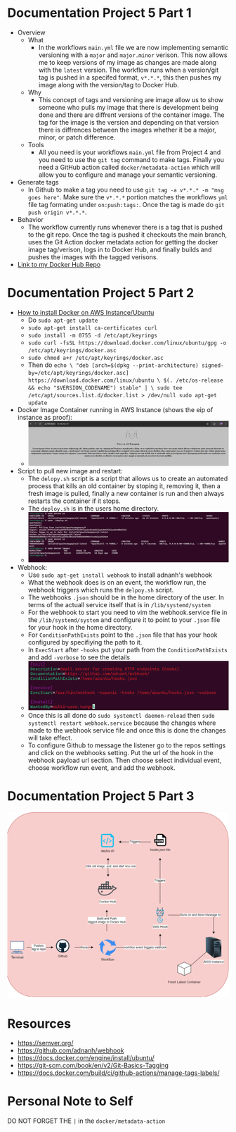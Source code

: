 # Documentation Project 5 Part 1
  - Overview
    - What
      - In the workflows `main.yml` file we are now implementing semantic versioning with a `major` and `major.minor` verison. This now allows me to keep versions of my image as changes are made along with the `latest` version. The workflow runs when a version/git tag is pushed in a specifed format, `v*.*.*`, this then pushes my image along with the version/tag to Docker Hub.
    - Why
      - This concept of tags and versioning are image allow us to show someone who pulls my image that there is development being done and there are diffrent versions of the container image. The tag for the image is the version and depending on that version there is diffrences between the images whether it be a major, minor, or patch difference.
    - Tools
      - All you need is your workflows `main.yml` file from Project 4 and you need to use the `git tag` command to make tags. Finally you need a GitHub action called `docker/metadata-action` which will allow you to configure and manage your semantic versioning.
  - Generate tags
    - In Github to make a tag you need to use `git tag -a v*.*.* -m "msg goes here"`. Make sure the `v*.*.*` portion matches the workflows `yml` file tag formating under `on:push:tags:`. Once the tag is made do `git push origin v*.*.*`.
  - Behavior
    - The workflow currently runs whenever there is a tag that is pushed to the git repo. Once the tag is pushed it checkouts the main branch, uses the Git Action docker metadata action for getting the docker image tag/verison, logs in to Docker Hub, and finally builds and pushes the images with the tagged verisons.
  - [Link to my Docker Hub Repo](https://hub.docker.com/repositories/isolat3d) 

# Documentation Project 5 Part 2
  - [How to install Docker on AWS Instance/Ubuntu](https://docs.docker.com/engine/install/ubuntu/)
    - Do `sudo apt-get update`
    - `sudo apt-get install ca-certificates curl`
    - `sudo install -m 0755 -d /etc/apt/keyrings`
    - `sudo curl -fsSL https://download.docker.com/linux/ubuntu/gpg -o /etc/apt/keyrings/docker.asc`
    - `sudo chmod a+r /etc/apt/keyrings/docker.asc`
    - Then do `echo \
  "deb [arch=$(dpkg --print-architecture) signed-by=/etc/apt/keyrings/docker.asc] https://download.docker.com/linux/ubuntu \
  $(. /etc/os-release && echo "$VERSION_CODENAME") stable" | \
  sudo tee /etc/apt/sources.list.d/docker.list > /dev/null
sudo apt-get update` 
  - Docker Image Container running in AWS Instance (shows the eip of instance as proof):
    - ![docker installed](./images_Project4/eipofamazoninstancerunning.png)
  - Script to pull new image and restart:
    - The `delopy.sh` script is a script that allows us to create an automated process that kills an old container by stoping it, removing it, then a fresh image is pulled, finally a new container is run and then always restarts the container if it stops.
    - The `deploy.sh` is in the users home directory.
    - ![pull and restart from dockerhub](./images_Project4/pullrestart.png)
  - Webhook:
    - Use `sudo apt-get install webhook` to install adnanh's webhook
    - What the webhook does is on an event, the workflow run, the webhook triggers which runs the `delpoy.sh` script.
    - The webhooks `.json` should be in the home directory of the user. In terms of the actuall service itself that is in `/lib/systemd/system`
    - For the webhook to start you need to vim the webhook.service file in the `/lib/systemd/system` and configure it to point to your `.json` file for your hook in the home directory.
    - For `ConditionPathExists` point to the `.json` file that has your hook configured by specifiying the path to it.
    - In `ExecStart` after `-hooks` put your path from the `ConditionPathExists` and add `-verbose` to see the details
    - ![web service configuration](./images_Project4/webservicehookconf.png)
    - Once this is all done do `sudo systemctl daemon-reload` then `sudo systemctl restart webhook.service` because the changes where made to the webhook service file and once this is done the changes will take effect.
    - To configure Github to message the listener go to the repos settings and click on the webhooks setting. Put the url of the hook in the webhook payload url section. Then choose select individual event, choose workflow run event, and add the webhook.

# Documentation Project 5 Part 3
![project 5 diagram](./images_Project4/proj5diagram.png)

# Resources
 - https://semver.org/
 - https://github.com/adnanh/webhook
 - https://docs.docker.com/engine/install/ubuntu/
 - https://git-scm.com/book/en/v2/Git-Basics-Tagging
 - https://docs.docker.com/build/ci/github-actions/manage-tags-labels/

# Personal Note to Self
DO NOT FORGET THE `|` in the `docker/metadata-action`
